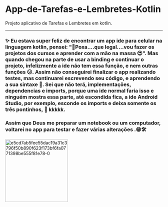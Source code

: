 # App-de-Tarefas-e-Lembretes-Kotlin
Projeto aplicativo de Tarefas e Lembretes em kotlin.

---

### ✨ Eu estava super feliz de encontrar um app ide para celular na linguagem kotlin, pensei: "🤩Poxa....que legal....vou fazer os projetos dos cursos e aprender com a mão na massa 😍". Mas quando chegou na parte de usar a binding e continuar o projeto, infelizmente a ide não tem essa função, e nem outras funções 😕. Assim não conseguirei finalizar o app realizando testes, mas continuarei escrevendo seu código, e aprendendo a sua sintaxe 📝. Sei que não terá, implementações, dependencias e imports, porque uma ide normal faria isso e ninguém mostra essa parte, até escondida fica, a ide Android Studio, por exemplo, esconde os imports e deixa somente os três pontinhos, 💬 kkkkk. 

### Assim que Deus me preparar um notebook ou um computador, voltarei no app para testar e fazer várias alterações .😁🛠️

<a href="https://imgbb.com/"><img height= "200" src="https://i.ibb.co/Krj9Fvq/e5cd7ab5fee55dac19a31c3796f50b890f623f173bf6fa0771398be555f81e78-0.png" alt="e5cd7ab5fee55dac19a31c3796f50b890f623f173bf6fa0771398be555f81e78-0" border="0" /></a>


